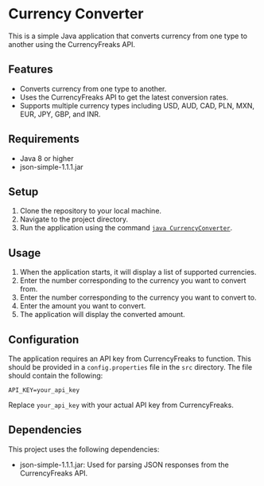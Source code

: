 # Currency Converter

This is a simple Java application that converts currency from one type to another using the CurrencyFreaks API.

## Features

- Converts currency from one type to another.
- Uses the CurrencyFreaks API to get the latest conversion rates.
- Supports multiple currency types including USD, AUD, CAD, PLN, MXN, EUR, JPY, GBP, and INR.

## Requirements

- Java 8 or higher
- json-simple-1.1.1.jar

## Setup

1. Clone the repository to your local machine.
2. Navigate to the project directory.
3. Run the application using the command [`java CurrencyConverter`](src/CurrencyConverter.java).

## Usage

1. When the application starts, it will display a list of supported currencies.
2. Enter the number corresponding to the currency you want to convert from.
3. Enter the number corresponding to the currency you want to convert to.
4. Enter the amount you want to convert.
5. The application will display the converted amount.

## Configuration

The application requires an API key from CurrencyFreaks to function. This should be provided in a `config.properties` file in the `src` directory. The file should contain the following:

```
API_KEY=your_api_key
```

Replace `your_api_key` with your actual API key from CurrencyFreaks.

## Dependencies

This project uses the following dependencies:

- json-simple-1.1.1.jar: Used for parsing JSON responses from the CurrencyFreaks API.
